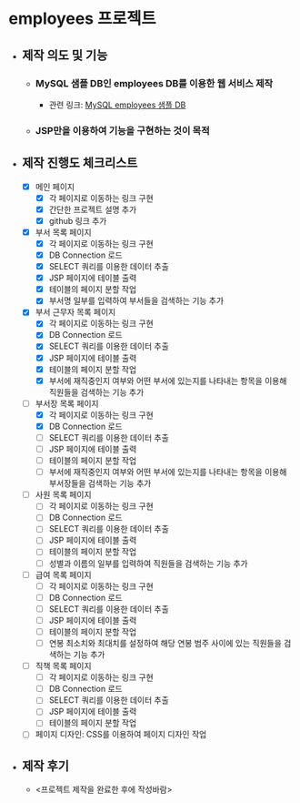 # employees 프로젝트

+ ## 제작 의도 및 기능
  + ### MySQL 샘플 DB인 employees DB를 이용한 웹 서비스 제작
    + 관련 링크: [MySQL employees 샘플 DB](https://dev.mysql.com/doc/employee/en/)
  + ### JSP만을 이용하여 기능을 구현하는 것이 목적

+ ## 제작 진행도 체크리스트
  - [X] 메인 페이지
    - [X] 각 페이지로 이동하는 링크 구현
    - [X] 간단한 프로젝트 설명 추가
    - [X] github 링크 추가
  - [X] 부서 목록 페이지
    - [X] 각 페이지로 이동하는 링크 구현
    - [X] DB Connection 로드
    - [X] SELECT 쿼리를 이용한 데이터 추출
    - [X] JSP 페이지에 테이블 출력
    - [X] 테이블의 페이지 분할 작업
    - [X] 부서명 일부를 입력하여 부서들을 검색하는 기능 추가
  - [X] 부서 근무자 목록 페이지
    - [X] 각 페이지로 이동하는 링크 구현
    - [X] DB Connection 로드
    - [X] SELECT 쿼리를 이용한 데이터 추출
    - [X] JSP 페이지에 테이블 출력
    - [X] 테이블의 페이지 분할 작업
    - [X] 부서에 재직중인지 여부와 어떤 부서에 있는지를 나타내는 항목을 이용해 직원들을 검색하는 기능 추가
  - [ ] 부서장 목록 페이지
    - [X] 각 페이지로 이동하는 링크 구현
    - [X] DB Connection 로드
    - [ ] SELECT 쿼리를 이용한 데이터 추출
    - [ ] JSP 페이지에 테이블 출력
    - [ ] 테이블의 페이지 분할 작업
    - [ ] 부서에 재직중인지 여부와 어떤 부서에 있는지를 나타내는 항목을 이용해 부서장들을 검색하는 기능 추가
  - [ ] 사원 목록 페이지
    - [ ] 각 페이지로 이동하는 링크 구현
    - [ ] DB Connection 로드
    - [ ] SELECT 쿼리를 이용한 데이터 추출
    - [ ] JSP 페이지에 테이블 출력
    - [ ] 테이블의 페이지 분할 작업
    - [ ] 성별과 이름의 일부를 입력하여 직원들을 검색하는 기능 추가
  - [ ] 급여 목록 페이지
    - [ ] 각 페이지로 이동하는 링크 구현
    - [ ] DB Connection 로드
    - [ ] SELECT 쿼리를 이용한 데이터 추출
    - [ ] JSP 페이지에 테이블 출력
    - [ ] 테이블의 페이지 분할 작업
    - [ ] 연봉 최소치와 최대치를 설정하여 해당 연봉 범주 사이에 있는 직원들을 검색하는 기능 추가
  - [ ] 직책 목록 페이지
    - [ ] 각 페이지로 이동하는 링크 구현
    - [ ] DB Connection 로드
    - [ ] SELECT 쿼리를 이용한 데이터 추출
    - [ ] JSP 페이지에 테이블 출력
    - [ ] 테이블의 페이지 분할 작업
  - [ ] 페이지 디자인: CSS를 이용하여 페이지 디자인 작업

+ ## 제작 후기
  + <프로젝트 제작을 완료한 후에 작성바람>